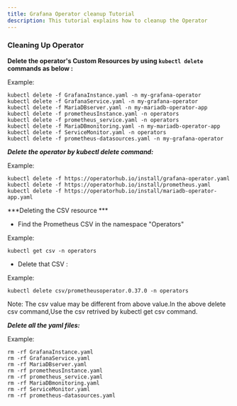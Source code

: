 ```yaml
---
title: Grafana Operator cleanup Tutorial
description: This tutorial explains how to cleanup the Operator
---
```



### Cleaning Up Operator



**Delete the operator's Custom Resources by using `kubectl delete` commands as below :**

 
Example:
 
 ```execute
 kubectl delete -f GrafanaInstance.yaml -n my-grafana-operator
 kubectl delete -f GrafanaService.yaml -n my-grafana-operator
 kubectl delete -f MariaDBserver.yaml -n my-mariadb-operator-app
 kubectl delete -f prometheusInstance.yaml -n operators
 kubectl delete -f prometheus_service.yaml -n operators
 kubectl delete -f MariaDBmonitoring.yaml -n my-mariadb-operator-app 
 kubectl delete -f ServiceMonitor.yaml -n operators
 kubectl delete -f prometheus-datasources.yaml -n my-grafana-operator
 ```

 


***Delete the operator by kubectl delete command:***
 
 
 Example:
 
 ```execute
 kubectl delete -f https://operatorhub.io/install/grafana-operator.yaml
 kubectl delete -f https://operatorhub.io/install/prometheus.yaml
 kubectl delete -f https://operatorhub.io/install/mariadb-operator-app.yaml
 ```
 
***Deleting the CSV resource ***

- Find the Prometheus CSV in the namespace "Operators"

Example:

```
kubectl get csv -n operators
```

- Delete that CSV :

Example:

```
kubectl delete csv/prometheusoperator.0.37.0 -n operators
```

Note: The csv value may be different from above value.In the above delete csv command,Use the csv retrived by kubectl get csv command.  
 
***Delete all the yaml files:***
 
 Example:
 
 ```execute
 rm -rf GrafanaInstance.yaml
 rm -rf GrafanaService.yaml 
 rm -rf MariaDBserver.yaml 
 rm -rf prometheusInstance.yaml 
 rm -rf prometheus_service.yaml
 rm -rf MariaDBmonitoring.yaml 
 rm -rf ServiceMonitor.yaml 
 rm -rf prometheus-datasources.yaml
```
  

